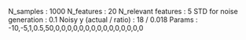 N_samples                     : 1000
N_features                    : 20
N_relevant features           : 5
STD for noise generation      : 0.1
Noisy y (actual / ratio)      : 18 / 0.018
Params                        : -10,-5,1,0.5,50,0,0,0,0,0,0,0,0,0,0,0,0,0,0,0
